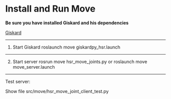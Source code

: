 # Install and Run Move

**Be sure you have installed Giskard and his dependencies**

  [Giskard](https://github.com/SemRoCo/giskardpy)


---
1. Start Giskard
  roslaunch move giskardpy_hsr.launch


---
2. Start server
  rosrun move hsr_move_joints.py
  or
  roslaunch move move_server.launch
---
Test server:

Show file
src/move/hsr_move_joint_client_test.py

